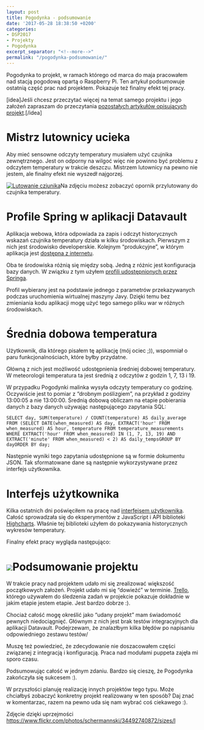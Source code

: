 ```yaml
---
layout: post
title: Pogodynka - podsumowanie
date: '2017-05-28 18:38:50 +0200'
categories:
- DSP2017
- Projekty
- Pogodynka
excerpt_separator: "<!--more-->"
permalink: "/pogodynka-podsumowanie/"
---
```

Pogodynka to projekt, w ramach którego od marca do maja pracowałem nad stacją pogodową opartą o Raspberry Pi. Ten artykuł podsumowuje ostatnią część prac nad projektem. Pokazuje też finalny efekt tej pracy.

[idea]Jeśli chcesz przeczytać więcej na temat samego projektu i jego założeń zapraszam do przeczytania [pozostałych artykułów opisujących projekt](http://www.samouczekprogramisty.pl/projekty/pogodynka/).[/idea]

# Mistrz lutownicy ucieka
  
Aby mieć sensowne odczyty temperatury musiałem użyć czujnika zewnętrznego. Jest on odporny na wilgoć więc nie powinno być problemu z odczytem temperatury w trakcie deszczu. Mistrzem lutownicy na pewno nie jestem, ale finalny efekt nie wyszedł najgorzej.

[![Lutowanie czjunika](http://www.samouczekprogramisty.pl/wp-content/uploads/2017/05/lutowanie-300x225.jpeg)](http://www.samouczekprogramisty.pl/wp-content/uploads/2017/05/lutowanie.jpeg)Na zdjęciu możesz zobaczyć opornik przylutowany do czujnika temperatury.

# Profile Spring w aplikacji Datavault
  
Aplikacja webowa, która odpowiada za zapis i odczyt historycznych wskazań czujnika temperatury działa w kilku środowiskach. Pierwszym z nich jest środowisko developerskie. Kolejnym “produkcyjne”, w którym aplikacja jest [dostępna z internetu](http://pogodynka.pietraszek.pl).

Oba te środowiska różnią się między sobą. Jedną z różnic jest konfiguracja bazy danych. W związku z tym użyłem [profili udostępnionych przez Springa](https://docs.spring.io/spring-boot/docs/current/reference/html/boot-features-profiles.html).

Profil wybierany jest na podstawie jednego z parametrów przekazywanych podczas uruchomienia wirtualnej maszyny Javy. Dzięki temu bez zmieniania kodu aplikacji mogę użyć tego samego pliku war w różnych środowiskach.

# Średnia dobowa temperatura
  
Użytkownik, dla którego pisałem tę aplikację (mój ociec ;)), wspomniał o paru funkcjonalnościach, które byłby przydatne.

Główną z nich jest możliwość udostępnienia średniej dobowej temperatury. W meteorologii temperatura ta jest średnią z odczytów z godzin 1, 7, 13 i 19.

W przypadku Pogodynki malinka wysyła odczyty temperatury co godzinę. Oczywiście jest to pomiar z “drobnym poślizgiem”, na przykład z godziny 13:00:05 a nie 13:00:00. Średnią dobową obliczam na etapie pobierania danych z bazy danych używając następującego zapytania SQL:

    SELECT day, SUM(temperature) / COUNT(temperature) AS daily_average FROM (SELECT DATE(when_measured) AS day, EXTRACT('hour' FROM when_measured) AS hour, temperature FROM temperature_measurements WHERE EXTRACT('hour' FROM when_measured) IN (1, 7, 13, 19) AND EXTRACT('minute' FROM when_measured) < 2) AS daily_tempsGROUP BY dayORDER BY day;

  
Następnie wyniki tego zapytania udostępnione są w formie dokumentu JSON. Tak sformatowane dane są następnie wykorzystywane przez interfejs użytkownika.
# Interfejs użytkownika
  
Kilka ostatnich dni poświęciłem na pracę nad [interfejsem użytkownika](https://github.com/SamouczekProgramisty/Pogodynka/blob/master/frontend/index.html). Całość sprowadzała się do eksperymentów z JavaScript i API biblioteki [Highcharts](https://www.highcharts.com/). Właśnie tej biblioteki użyłem do pokazywania historycznych wykresów temperatury.

Finalny efekt pracy wygląda następująco:

# [![](http://www.samouczekprogramisty.pl/wp-content/uploads/2017/05/wykres_temperatury-300x171.jpeg)](http://www.samouczekprogramisty.pl/wp-content/uploads/2017/05/wykres_temperatury.jpeg)Podsumowanie projektu
  
W trakcie pracy nad projektem udało mi się zrealizować większość początkowych założeń. Projekt udało mi się “dowieźć” w terminie. [Trello](https://trello.com/b/yqZHTqSN/pogodynka), którego używałem do śledzenia zadań w projekcie pokazuje dokładnie w jakim etapie jestem etapie. Jest bardzo dobrze :).

Chociaż całość mogę określić jako “udany projekt” mam świadomość pewnych niedociągnięć. Głównym z nich jest brak testów integracyjnych dla aplikacji Datavault. Podejrzewam, że znalazłbym kilka błędów po napisaniu odpowiedniego zestawu testów/

Muszę też powiedzieć, że zdecydowanie nie doszacowałem części związanej z integracją i konfiguracją. Praca nad modułami puppeta zajęła mi sporo czasu.

Podsumowując całość w jednym zdaniu. Bardzo się cieszę, że Pogodynka zakończyła się sukcesem :).

W przyszłości planuję realizację innych projektów tego typu. Może chciałbyś zobaczyć konkretny projekt realizowany w ten sposób? Daj znać w komentarzac, razem na pewno uda się nam wybrać coś ciekawego :).

Zdjęcie dzięki uprzejmości https://www.flickr.com/photos/schermannski/34492740872/sizes/l

